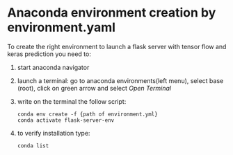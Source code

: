 

# Anaconda environment creation by environment.yaml

To create the right environment to launch a flask server with tensor flow and keras prediction you need to:

1. start anaconda navigator

2. launch a terminal: go to anaconda environments(left menu), select base (root), click on green arrow and select *Open Terminal*

3. write on the terminal the follow script: 

   ```
   conda env create -f {path of environment.yml}
   conda activate flask-server-env
   ```
4. to verify installation type: 
   ```
   conda list
   ```
